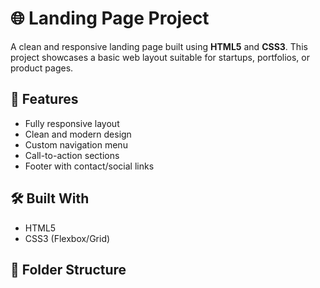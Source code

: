# 🌐 Landing Page Project

A clean and responsive landing page built using **HTML5** and **CSS3**. This project showcases a basic web layout suitable for startups, portfolios, or product pages.


## 🚀 Features

- Fully responsive layout
- Clean and modern design
- Custom navigation menu
- Call-to-action sections
- Footer with contact/social links

## 🛠️ Built With

- HTML5
- CSS3 (Flexbox/Grid)

## 📂 Folder Structure


